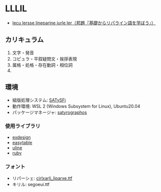 # LLLIL
- [lecu lersse lineparine iurle ler（邦題『基礎からリパライン語を学ぼう』）](./LLLIL.pdf)

## カリキュラム
1. 文字・発音
1. コピュラ・平叙疑問文・挨拶表現
1. 属格・処格・存在動詞・相位詞
1. 

## 環境
- 組版処理システム: [SATySFi](https://github.com/gfngfn/SATySFi)
- 動作環境: WSL 2 (Windows Subsystem for Linux), Ubuntu20.04
- パッケージマネージャ: [satyrographos](https://github.com/na4zagin3/satyrographos/blob/master/README-ja.md)

### 使用ライブラリ
- [exdesign](https://github.com/puripuri2100/exdesign)
- [easytable](https://github.com/monaqa/satysfi-easytable)
- [uline](https://github.com/puripuri2100/SATySFi-uline)
- [ruby](https://github.com/puripuri2100/SATySFi-ruby)

### フォント
- リパーシェ: [cirlxarli_liparxe.ttf](https://drive.google.com/file/d/0B39blCYDRBu-M2pPQWx5UHk5YWs/view?resourcekey=0-MTlqm8MAO9CmCgj7AsHJ5w)
- キリル: segoeui.ttf
